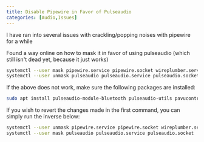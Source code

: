 ```yaml
---
title: Disable Pipewire in Favor of Pulseaudio
categories: [Audio,Issues]
---
```


I have ran into several issues with crackling/popping noises with pipewire for a while

Found a way online on how to mask it in favor of using pulseaudio (which still isn't dead yet, because it just works)

```bash
systemctl --user mask pipewire.service pipewire.socket wireplumber.service pipewire-pulse.service pipewire-pulse.socket wireplumber.service
systemctl --user unmask pulseaudio pulseaudio.service pulseaudio.socket
```

If the above does not work, make sure the following packages are installed:

```bash
sudo apt install pulseaudio-module-bluetooth pulseaudio-utils pavucontrol
```

If you wish to revert the changes made in the first command, you can simply run the inverse below:

```bash
systemctl --user unmask pipewire.service pipewire.socket wireplumber.service pipewire-pulse.service pipewire-pulse.socket wireplumber.service
systemctl --user mask pulseaudio pulseaudio.service pulseaudio.socket
```
